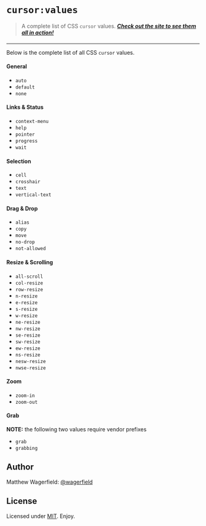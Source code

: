 # `cursor:values`

> A complete list of CSS `cursor` values. [***Check out the site to see them all in action!***][site]

####

---

Below is the complete list of all CSS `cursor` values.

#### General
* `auto`
* `default`
* `none`

#### Links & Status
* `context-menu`
* `help`
* `pointer`
* `progress`
* `wait`

#### Selection
* `cell`
* `crosshair`
* `text`
* `vertical-text`

#### Drag & Drop
* `alias`
* `copy`
* `move`
* `no-drop`
* `not-allowed`

#### Resize & Scrolling
* `all-scroll`
* `col-resize`
* `row-resize`
* `n-resize`
* `e-resize`
* `s-resize`
* `w-resize`
* `ne-resize`
* `nw-resize`
* `se-resize`
* `sw-resize`
* `ew-resize`
* `ns-resize`
* `nesw-resize`
* `nwse-resize`

#### Zoom
* `zoom-in`
* `zoom-out`

#### Grab
**NOTE:** the following two values require vendor prefixes
* `grab`
* `grabbing`

## Author

Matthew Wagerfield: [@wagerfield][twitter]

## License

Licensed under [MIT][mit]. Enjoy.

[site]: http://wagerfield.github.com/cursor/
[twitter]: http://twitter.com/wagerfield
[mit]: http://www.opensource.org/licenses/mit-license.php
